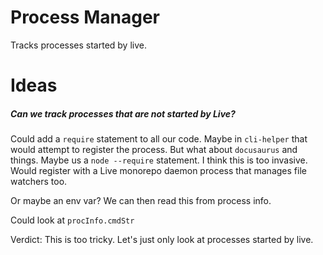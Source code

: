 # Process Manager

Tracks processes started by live.

# Ideas

##### Can we track processes that are not started by Live?

Could add a `require` statement to all our code. Maybe in `cli-helper` that would attempt to register the process. But what about `docusaurus` and things. Maybe us a `node --require` statement. I think this is too invasive. Would register with a Live monorepo daemon process that manages file watchers too.

Or maybe an env var? We can then read this from process info.

Could look at `procInfo.cmdStr`

Verdict: This is too tricky. Let's just only look at processes started by live.
